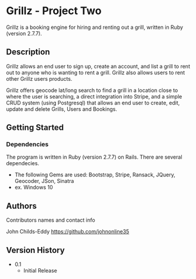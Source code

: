 # Grillz - Project Two

Grillz is a booking engine for hiring and renting out a grill, written in Ruby (version 2.7.7).

## Description

Grillz allows an end user to sign up, create an account, and list a grill to rent out to anyone who is wanting to rent a grill. Grillz also allows users to rent other Grillz users products.

Grillz offers geocode lat/long search to find a grill in a location close to where the user is searching, a direct integration into Stripe, and a simple CRUD system (using Postgresql) that allows an end user to create, edit, update and delete Grills, Users and Bookings.

## Getting Started

### Dependencies

The program is written in Ruby (version 2.7.7) on Rails. There are several dependecies.

* The following Gems are used: Bootstrap, Stripe, Ransack, JQuery, Geocoder, JSon, Sinatra
* ex. Windows 10

## Authors

Contributors names and contact info

John Childs-Eddy 
https://github.com/johnonline35

## Version History

* 0.1
    * Initial Release
